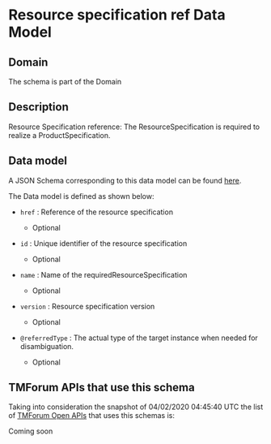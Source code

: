 # Resource specification ref Data Model

## Domain

The  schema is part of the  Domain

## Description

Resource Specification reference: The ResourceSpecification is required to realize a ProductSpecification.

## Data model

A JSON Schema corresponding to this data model can be found
[here](https://github.com/tmforum-rand/schemas/blob/candidates/Resource/ResourceSpecificationRef.schema.json).

The Data model is defined as shown below:
- `href` : Reference of the resource specification

  - Optional

- `id` : Unique identifier of the resource specification

  - Optional

- `name` : Name of the requiredResourceSpecification

  - Optional

- `version` : Resource specification version

  - Optional

- `@referredType` : The actual type of the target instance when needed for disambiguation.

  - Optional





## TMForum APIs that use this schema

Taking into consideration the snapshot of 04/02/2020 04:45:40 UTC the list of [TMForum Open APIs](https://www.tmforum.org/open-apis/) that uses this schemas is:

Coming soon